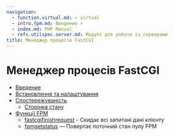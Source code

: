 ```yaml
---
navigation:
  - function.virtual.md: « virtual
  - intro.fpm.md: Введение »
  - index.md: PHP Manual
  - refs.utilspec.server.md: Модулі для роботи із серверами
title: Менеджер процесів FastCGI
---
```

# Менеджер процесів FastCGI

-   [Введение](intro.fpm.md)
-   [Встановлення та налаштування](fpm.setup.md)
-   [Спостережуваність](fpm.observability.md)
    -   [Сторінка стану](fpm.status.md)
-   [Функції FPM](ref.fpm.md)
    -   [fastcgifinishrequest](function.fastcgi-finish-request.md) - Скидає всі запитані дані клієнту
    -   [fpmgetstatus](function.fpm-get-status.md) — Повертає поточний стан пулу FPM
